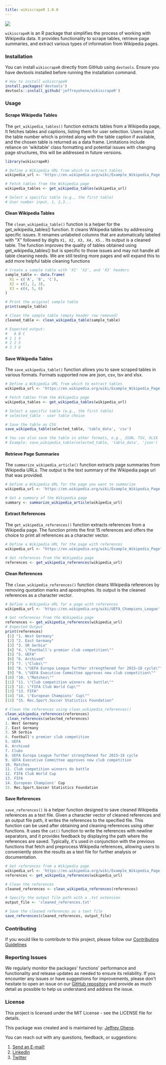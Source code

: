 ```yaml
---
title: wikiscrapeR 1.0.0
---
```


![](https://img.icons8.com/carbon-copy/100/spiderweb.png)

`wikiscrapeR` is an R package that simplifies the process of working with 
Wikipedia data. It provides functionality to scrape tables, retrieve page 
summaries, and extract various types of information from Wikipedia pages.

### Installation

You can install `wikiscrapeR` directly from GitHub using `devtools`.
Ensure you have devtools installed before running the installation command.

```R
# How to install wikiscrapeR
install.packages('devtools')
devtools::install_github('jeffreyohene/wikiscrapeR')
```


### Usage

#### Scrape Wikipedia Tables

The `get_wikipedia_tables()` function extracts tables from a Wikipedia page, 
It fetches tables and captions, listing them for user selection. Users input 
the table number which is printed along with the table caption if available, 
and the chosen table is returned as a data frame. Limitations include 
reliance on 'wikitable' class formatting and potential issues with changing 
page structures, this will be addressed in future versions.

```R
library(wikiscrapeR)

# Define a Wikipedia URL from which to extract tables
wikipedia_url <- 'https://en.wikipedia.org/wiki/Example_Wikipedia_Page'

# Fetch tables from the Wikipedia page
wikipedia_tables <- get_wikipedia_tables(wikipedia_url)

# Select a specific table (e.g., the first table)
# User number input, 1, 2,3...

```

#### Clean Wikipedia Tables

The `clean_wikipedia_table()` function is a helper for the get_wikipedia_tables() 
function. It cleans Wikipedia tables by addressing specific issues. It renames 
unlabeled columns that are automatically labeled with "X" followed by digits 
`X1, X2, X3, X4, X5..` Its output is a cleaned table. The function improves the 
quality of tables obtained using get_wikipedia_tables() but is specific to 
those issues and may not handle all table cleaning needs. We are still testing
more pages and will expand this to add more helpful table cleaning functions

```R
# Create a sample table with 'X1' 'X2', and 'X3' headers
sample_table <- data.frame(
  X1 = c('A', 'B', 'C'),
  X2 = c(1, 2, 3),
  X3 = c(4, 5, 6)
)

# Print the original sample table
print(sample_table)

# Clean the sample table (empty header row removed)
cleaned_table <- clean_wikipedia_table(sample_table)

# Expected output:
#   A B C
# 1 1 4
# 2 2 5
# 3 3 6

```

#### Save Wikipedia Tables

The `save_wikipedia_table()` function allows you to save scraped tables in 
various formats. Formats supported now are json, csv, tsv and xlsx.

```R
# Define a Wikipedia URL from which to extract tables
wikipedia_url <- 'https://en.wikipedia.org/wiki/Example_Wikipedia_Page'

# Fetch tables from the Wikipedia page
wikipedia_tables <- get_wikipedia_tables(wikipedia_url)

# Select a specific table (e.g., the first table)
# selected_table - user table choice

# Save the table as CSV
save_wikipedia_table(selected_table, 'table_data', 'csv')

# You can also save the table in other formats, e.g., JSON, TSV, XLSX
# Example: save_wikipedia_table(selected_table, 'table_data', 'json')
```

#### Retrieve Page Summaries

The `summarize_wikipedia_article()` function extracts page summaries from 
Wikipedia URLs. The output is the text summary of the Wikipedia page url that 
was provided. 

```R
# Define a Wikipedia URL for the page you want to summarize
wikipedia_url <- 'https://en.wikipedia.org/wiki/Example_Wikipedia_Page'

# Get a summary of the Wikipedia page
summary <- summarize_wikipedia_article(wikipedia_url)

```

#### Extract References

The `get_wikipedia_references()` function extracts references from a Wikipedia page.
The function prints the first 15 references and offers the choice to print all 
references as a character vector. 

```R
# Define a Wikipedia URL for the page with references
wikipedia_url <- "https://en.wikipedia.org/wiki/Example_Wikipedia_Page"

# Get references from the Wikipedia page
references <- get_wikipedia_references(wikipedia_url)
```

#### Clean References
The `clean_wikipedia_references()` function cleans Wikipedia references by 
removing quotation marks and apostrophes. Its output is the cleaned references 
as a character vector.

```R
# Define a Wikipedia URL for a page with references
wikipedia_url <- 'https://en.wikipedia.org/wiki/UEFA_Champions_League'

# Get references from the Wikipedia page
references <- get_wikipedia_references(wikipedia_url)
# Expected Output
print(references)
 [1] "1. West Germany"                                                 
 [2] "2. East Germany"                                                 
 [3] "3. SR Serbia"                                                    
 [4] "4. \"Football's premier club competition\""                      
 [5] "5. UEFA"                                                         
 [6] "6. Archived"                                                     
 [7] "7. \"Clubs\""                                                    
 [8] "8. \"UEFA Europa League further strengthened for 2015–18 cycle\""
 [9] "9. \"UEFA Executive Committee approves new club competition\""   
[10] "10. \"Matches\""                                                 
[11] "11. \"Club competition winners do battle\""                      
[12] "12. \"FIFA Club World Cup\""                                     
[13] "13. FIFA"                                                        
[14] "14. \"European Champions' Cup\""                                 
[15] "15. Rec.Sport.Soccer Statistics Foundation"

# Clean the references using clean_wikipedia_references()
clean_wikipedia_references(references)
 clean_references(selected_references)
1. West Germany
2. East Germany
3. SR Serbia
4. Football's premier club competition
5. UEFA
6. Archived
7. Clubs
8. UEFA Europa League further strengthened for 2015–18 cycle
9. UEFA Executive Committee approves new club competition
10. Matches
11. Club competition winners do battle
12. FIFA Club World Cup
13. FIFA
14. European Champions' Cup
15. Rec.Sport.Soccer Statistics Foundation
```


#### Save References
`save_references()` is a helper function designed to save cleaned Wikipedia 
references as a text file. Given a character vector of cleaned references and 
an output file path, it writes the references to the specified file. This 
function can be used after obtaining and cleaning references using other 
functions. It uses the `cat()` function to write the references with newline 
separators, and it provides feedback by displaying the path where the 
references are saved. Typically, it's used in conjunction with the previous 
functions that fetch and preprocess Wikipedia references, allowing users to 
conveniently store the results as a text file for further analysis or 
documentation.

```R
# Get references from a Wikipedia page
wikipedia_url <- 'https://en.wikipedia.org/wiki/Example_Wikipedia_Page'
references <- get_wikipedia_references(wikipedia_url)

# Clean the references
cleaned_references <- clean_wikipedia_references(references)

# Specify the output file path with a .txt extension
output_file <- 'cleaned_references.txt'

# Save the cleaned references as a text file
save_references(cleaned_references, output_file)
```

### Contributing
If you would like to contribute to this project, please follow our [Contributing 
Guidelines](https://jeffreyohene.github.io/Contributions)

### Reporting Issues
We regularly monitor the packages' functions' performance and functionality and 
release updates as needed to ensure its reliability. If you encounter any 
issues or have suggestions for improvements, please don't hesitate to open an 
issue on our [GitHub repository](https://github.com/jeffreyohene/wikiscrapeR/issues) and provide as much detail as possible to help us understand and address the issue.

### License
This project is licensed under the MIT License - see the LICENSE file for 
details.


This package was created and is maintained by:
[Jeffrey Ohene](https://jeffreyohene.github.io/). 

You can reach out with any questions, feedback, or suggestions:
1. [Send an E-mail!](mailto:jeffrey.ohene@aol.com)
2. [LinkedIn](https://www.linkedin.com/in/jeffreyohene/)
3. [Twitter](https://twitter.com/jeffrstats)
